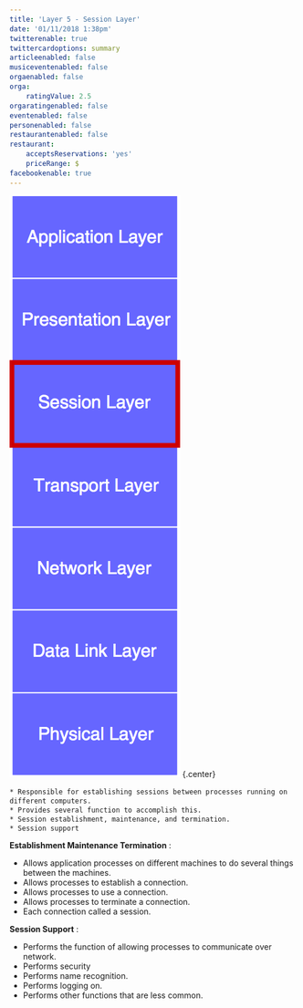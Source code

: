 ```yaml
---
title: 'Layer 5 - Session Layer'
date: '01/11/2018 1:38pm'
twitterenable: true
twittercardoptions: summary
articleenabled: false
musiceventenabled: false
orgaenabled: false
orga:
    ratingValue: 2.5
orgaratingenabled: false
eventenabled: false
personenabled: false
restaurantenabled: false
restaurant:
    acceptsReservations: 'yes'
    priceRange: $
facebookenable: true
---
```


![](layer-5-osi.png?cropResize=500,500)   {.center}

```
* Responsible for establishing sessions between processes running on different computers.
* Provides several function to accomplish this.
* Session establishment, maintenance, and termination.
* Session support
```

**Establishment Maintenance Termination** :
* Allows application processes on different machines to do several things between the machines.
* Allows processes to establish a connection.
* Allows processes to use a connection.
* Allows processes to terminate a connection.
* Each connection called a session.

**Session Support** :
* Performs the function of allowing processes to communicate over network.
* Performs security
* Performs name recognition.
* Performs logging on.
* Performs other functions that are less common.
